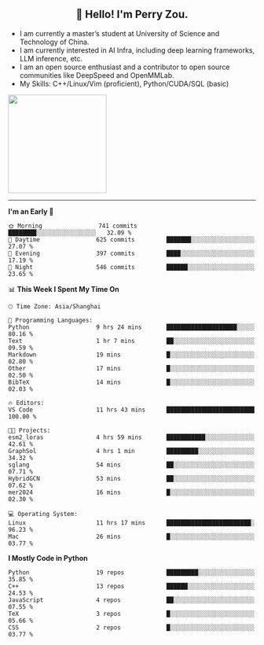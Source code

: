<h2 align="center">👋 Hello! I'm Perry Zou.</h2>

- I am currently a master’s student at University of Science and Technology of China.
- I am currently interested in AI Infra, including deep learning frameworks, LLM inference, etc.
- I am an open source enthusiast and a contributor to open source communities like DeepSpeed and OpenMMLab.
- My Skills: C++/Linux/Vim (proficient), Python/CUDA/SQL (basic)

<img height=200 align="center" src="https://github-readme-stats.vercel.app/api?username=zonepg" />

-------

<!--START_SECTION:waka-->
**I'm an Early 🐤** 

```text
🌞 Morning                741 commits         ████████░░░░░░░░░░░░░░░░░   32.09 % 
🌆 Daytime                625 commits         ███████░░░░░░░░░░░░░░░░░░   27.07 % 
🌃 Evening                397 commits         ████░░░░░░░░░░░░░░░░░░░░░   17.19 % 
🌙 Night                  546 commits         ██████░░░░░░░░░░░░░░░░░░░   23.65 % 
```


📊 **This Week I Spent My Time On** 

```text
🕑︎ Time Zone: Asia/Shanghai

💬 Programming Languages: 
Python                   9 hrs 24 mins       ████████████████████░░░░░   80.16 % 
Text                     1 hr 7 mins         ██░░░░░░░░░░░░░░░░░░░░░░░   09.59 % 
Markdown                 19 mins             █░░░░░░░░░░░░░░░░░░░░░░░░   02.80 % 
Other                    17 mins             █░░░░░░░░░░░░░░░░░░░░░░░░   02.50 % 
BibTeX                   14 mins             █░░░░░░░░░░░░░░░░░░░░░░░░   02.03 % 

🔥 Editors: 
VS Code                  11 hrs 43 mins      █████████████████████████   100.00 % 

🐱‍💻 Projects: 
esm2_loras               4 hrs 59 mins       ███████████░░░░░░░░░░░░░░   42.61 % 
GraphSol                 4 hrs 1 min         █████████░░░░░░░░░░░░░░░░   34.32 % 
sglang                   54 mins             ██░░░░░░░░░░░░░░░░░░░░░░░   07.71 % 
HybridGCN                53 mins             ██░░░░░░░░░░░░░░░░░░░░░░░   07.62 % 
mer2024                  16 mins             █░░░░░░░░░░░░░░░░░░░░░░░░   02.30 % 

💻 Operating System: 
Linux                    11 hrs 17 mins      ████████████████████████░   96.23 % 
Mac                      26 mins             █░░░░░░░░░░░░░░░░░░░░░░░░   03.77 % 
```

**I Mostly Code in Python** 

```text
Python                   19 repos            █████████░░░░░░░░░░░░░░░░   35.85 % 
C++                      13 repos            ██████░░░░░░░░░░░░░░░░░░░   24.53 % 
JavaScript               4 repos             ██░░░░░░░░░░░░░░░░░░░░░░░   07.55 % 
TeX                      3 repos             █░░░░░░░░░░░░░░░░░░░░░░░░   05.66 % 
CSS                      2 repos             █░░░░░░░░░░░░░░░░░░░░░░░░   03.77 % 
```




<!--END_SECTION:waka-->
